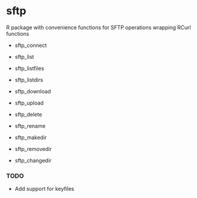 # sftp
R package with convenience functions for SFTP operations wrapping RCurl functions

* sftp_connect
* sftp_list
* sftp_listfiles
* sftp_listdirs

* sftp_download
* sftp_upload
* sftp_delete
* sftp_rename

* sftp_makedir
* sftp_removedir
* sftp_changedir

### TODO

* Add support for keyfiles
